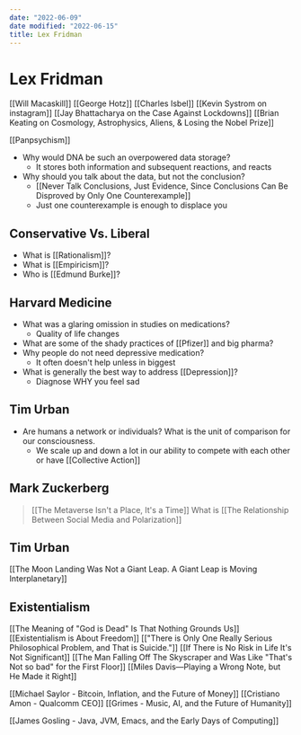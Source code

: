 ```yaml
---
date: "2022-06-09"
date modified: "2022-06-15"
title: Lex Fridman
---
```


# Lex Fridman
[[Will Macaskill]]
[[George Hotz]]
[[Charles Isbel]]
[[Kevin Systrom on instagram]]
[[Jay Bhattacharya on the Case Against Lockdowns]]
[[Brian Keating on Cosmology, Astrophysics, Aliens, & Losing the Nobel Prize]]

[[Panpsychism]]

- Why would DNA be such an overpowered data storage?
	- It stores both information and subsequent reactions, and reacts
- Why should you talk about the data, but not the conclusion?
	- [[Never Talk Conclusions, Just Evidence, Since Conclusions Can Be Disproved by Only One Counterexample]]
	- Just one counterexample is enough to displace you

## Conservative Vs. Liberal
- What is [[Rationalism]]?
- What is [[Empiricism]]?
- Who is [[Edmund Burke]]?

## Harvard Medicine
- What was a glaring omission in studies on medications?
	- Quality of life changes
- What are some of the shady practices of [[Pfizer]] and big pharma?
- Why people do not need depressive medication?
	- It often doesn't help unless in biggest
- What is generally the best way to address [[Depression]]?
	- Diagnose WHY you feel sad

## Tim Urban
- Are humans a network or individuals? What is the unit of comparison for our consciousness.
	- We scale up and down a lot in our ability to compete with each other or have [[Collective Action]]

## Mark Zuckerberg
> [[The Metaverse Isn't a Place, It's a Time]]
> What is [[The Relationship Between Social Media and Polarization]]

## Tim Urban
[[The Moon Landing Was Not a Giant Leap. A Giant Leap is Moving Interplanetary]]

## Existentialism
 [[The Meaning of "God is Dead" Is That Nothing Grounds Us]]
 [[Existentialism is About Freedom]]
 [["There is Only One Really Serious Philosophical Problem, and That is Suicide."]]
 [[If There is No Risk in Life It's Not Significant]]
 [[The Man Falling Off The Skyscraper and Was Like "That's Not so bad" for the First Floor]]
 [[Miles Davis—Playing a Wrong Note, but He Made it Right]]

[[Michael Saylor - Bitcoin, Inflation, and the Future of Money]]
[[Cristiano Amon - Qualcomm CEO]]
[[Grimes - Music, AI, and the Future of Humanity]]

[[James Gosling - Java, JVM, Emacs, and the Early Days of Computing]]
